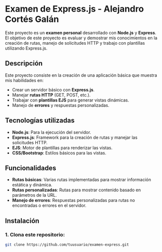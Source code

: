 # Examen de Express.js - Alejandro Cortés Galán

Este proyecto es un **examen personal** desarrollado con **Node.js** y **Express**. El objetivo de este proyecto es evaluar y demostrar mis conocimientos en la creación de rutas, manejo de solicitudes HTTP y trabajo con plantillas utilizando Express.js.

## Descripción

Este proyecto consiste en la creación de una aplicación básica que muestra mis habilidades en:

- Crear un servidor básico con **Express.js**.
- Manejar **rutas HTTP** (GET, POST, etc.).
- Trabajar con **plantillas EJS** para generar vistas dinámicas.
- Manejo de **errores** y respuestas personalizadas.

## Tecnologías utilizadas

- **Node.js**: Para la ejecución del servidor.
- **Express.js**: Framework para la creación de rutas y manejar las solicitudes HTTP.
- **EJS**: Motor de plantillas para renderizar las vistas.
- **CSS/Bootstrap**: Estilos básicos para las vistas.

## Funcionalidades

- **Rutas básicas**: Varias rutas implementadas para mostrar información estática y dinámica.
- **Rutas personalizadas**: Rutas para mostrar contenido basado en parámetros de la URL.
- **Manejo de errores**: Respuestas personalizadas para rutas no encontradas o errores en el servidor.

## Instalación

### 1. Clona este repositorio:

```bash
git clone https://github.com/tuusuario/examen-express.git
